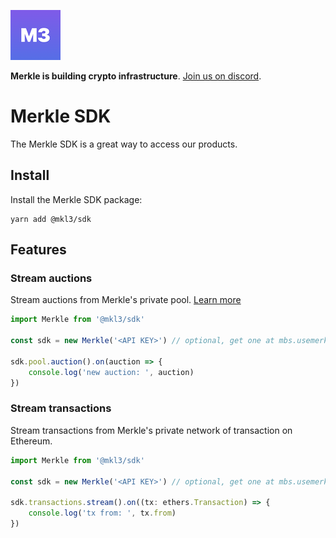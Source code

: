 ![Logo](public/logo.png)

**Merkle is building crypto infrastructure**. [Join us on discord](https://discord.gg/Q9Dc7jVX6c).

# Merkle SDK

The Merkle SDK is a great way to access our products.

## Install

Install the Merkle SDK package:

```
yarn add @mkl3/sdk
```

## Features

### Stream auctions

Stream auctions from Merkle's private pool. [Learn more](https://docs.usemerkle.com/private-pool/what-is-merkle-private-pool)

```typescript
import Merkle from '@mkl3/sdk'

const sdk = new Merkle('<API KEY>') // optional, get one at mbs.usemerkle.com

sdk.pool.auction().on(auction => {
    console.log('new auction: ', auction)
})
```

### Stream transactions

Stream transactions from Merkle's private network of transaction on Ethereum.

```typescript
import Merkle from '@mkl3/sdk'

const sdk = new Merkle('<API KEY>') // optional, get one at mbs.usemerkle.com

sdk.transactions.stream().on((tx: ethers.Transaction) => {
    console.log('tx from: ', tx.from)
})
```